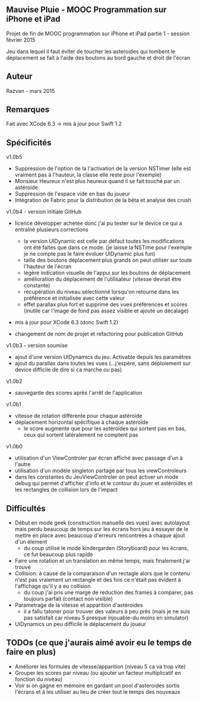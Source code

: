 ## Mauvise Pluie - MOOC Programmation sur iPhone et iPad

Projet de fin de MOOC programmation sur iPhone et iPad partie 1 - session février 2015

Jeu dans lequel il faut éviter de toucher les asteroides qui tombent le déplacement se fait à l'aide des boutons au bord gauche et droit de l'écran

## Auteur

Razvan - mars 2015

## Remarques

Fait avec XCode 6.3 -> mis à jour pour Swift 1.2

## Spécificités

v1.0b5
- Suppression de l'option de la l'activation de la version NSTimer (elle est vraiment pas à l'hauteur, la classe elle reste pour l'exemple)
- Monsieur Heureux n'est plus heureux quand il se fait touché par un astéroide
- Suppression de l'espace vide en bas du joueur
- Intégration de Fabric pour la distribution de la béta et analyse des crush

v1.0b4 - version initiale GitHub
- licence développer achetée donc j'ai pu tester sur le device ce qui a entraîné plusieurs corrections
    - la version UIDynamic est celle par défaut toutes les modifications ont été faites que dans ce mode. (je laisse la NSTime pour l'exemple je ne compte pas le faire évoluer UIDynamic plus fun)
    - taille des boutons déplacement plus grands on peut utiliser sur toute l'hauteur de l'écran
    - légère indication visuelle de l'appui sur les boutons de déplacement
    - amélioration du déplacement de l'utilisateur (vitesse devrait être constante)
    - récupération du niveau sélectionné lorsqu'on retourne dans les préférence et initialisée avec cette valeur
    - effet parallax plus fort et supprimé des vues préférences et scores (inutile car l'image de fond pas assez visible et ajoute un décalage)

- mis à jour pour XCode 6.3 (donc Swift 1.2)
- changement de nom de projet et refactoring pour publication GitHub

v1.0b3 - version soumise
- ajout d'une version UIDynamics du jeu. Activable depuis les paramètres
- ajout du parallax dans toutes les vues (...j'espère, sans déploiement sur device difficile de dire si ca marche ou pas)

v1.0b2
- sauvegarde des scores après l'arrêt de l'application

v1.0b1
- vitesse de rotation différente pour chaque astéroïde
- déplacement horizontal spécifique à chaque astéroïde 
  - le score augmente que pour les astéroïdes qui sortent pas en bas, ceux qui sortent latéralement ne comptent pas

v1.0b0
- utilisation d'un ViewControler par écran affiché avec passage d'un à l'autre
- utilisation d'un modèle singleton partagé par tous les viewControleurs
- dans les constantes du JeuViewControler on peut activer un mode debug qui permet d'afficher d'info et le contour du jouer et astéroïdes et les rectangles de collision lors de l'impact


## Difficultés

- Début en mode geek (construction manuelle des vues) avec autolayout mais perdu beaucoup de temps sur les écrans hors jeu à essayer de le mettre en place avec beaucoup d'erreurs rencontrées à chaque ajout d'un élement
    - du coup utilisé le mode kindergarden (Storyboard) pour les écrans, ce fut beaucoup plus rapide
- Faire une rotation et un translation en même temps, mais finalement j'ai trouvé
- Collision: à cause de la comparaison d'un rectagle alors que le contenu n'est pas vraiement un rectangle et des fois ce n'était pas évident à l'affichage qu'il y a eu collision
    - du coup j'ai pris une marge de reduction des frames à comparer, pas toujours parfait (contact non visible)
- Parametrage de la vitesse et apparition d'astéroides
    - il a fallu tatoner pour trouver des valeurs à peu près (mais je ne suis pas satisfait car niveau 5 presque injouable-du moins en simulator)
- UIDynamics un peu difficile le déplacement du joueur

## TODOs (ce que j'aurais aimé avoir eu le temps de faire en plus)

- Améliorer les formules de vitesse/apparition (niveau 5 ca va trop vite)
- Grouper les scores par niveau (ou ajouter un facteur multiplicatif en fonction du niveau)
- Voir si on gagne en mémoire en gardant un pool d'asteroides sortis l'écrans et à les utiliser au lieu de créer tout le temps des nouveaux
